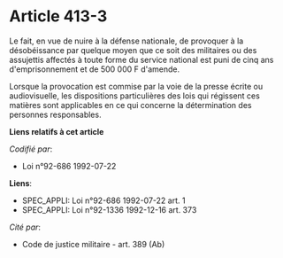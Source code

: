 # Article 413-3

Le fait, en vue de nuire à la défense nationale, de provoquer à la désobéissance par quelque moyen que ce soit des militaires
ou des assujettis affectés à toute forme du service national est puni de cinq ans d'emprisonnement et de 500 000 F d'amende.

Lorsque la provocation est commise par la voie de la presse écrite ou audiovisuelle, les dispositions particulières des lois
qui régissent ces matières sont applicables en ce qui concerne la détermination des personnes responsables.

**Liens relatifs à cet article**

_Codifié par_:

  - Loi n°92-686 1992-07-22

**Liens**:

  - SPEC_APPLI: Loi n°92-686 1992-07-22 art. 1
  - SPEC_APPLI: Loi n°92-1336 1992-12-16 art. 373

_Cité par_:

  - Code de justice militaire - art. 389 (Ab)

